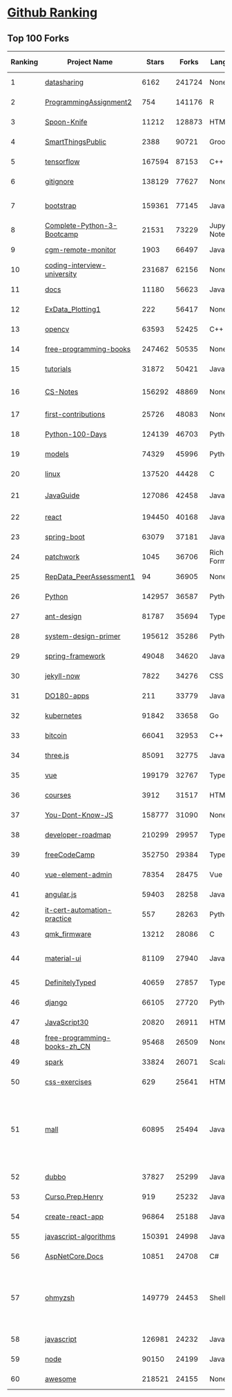 [Github Ranking](../README.md)
==========

## Top 100 Forks

| Ranking | Project Name | Stars | Forks | Language | Open Issues | Description | Last Commit |
| ------- | ------------ | ----- | ----- | -------- | ----------- | ----------- | ----------- |
| 1 | [datasharing](https://github.com/jtleek/datasharing) | 6162 | 241724 | None | 295 | The Leek group guide to data sharing  | 2022-08-25T20:32:31Z |
| 2 | [ProgrammingAssignment2](https://github.com/rdpeng/ProgrammingAssignment2) | 754 | 141176 | R | 182 | Repository for Programming Assignment 2 for R Programming on Coursera | 2022-09-05T00:29:18Z |
| 3 | [Spoon-Knife](https://github.com/octocat/Spoon-Knife) | 11212 | 128873 | HTML | 1475 | This repo is for demonstration purposes only. | 2022-09-08T01:23:00Z |
| 4 | [SmartThingsPublic](https://github.com/SmartThingsCommunity/SmartThingsPublic) | 2388 | 90721 | Groovy | 60 | SmartThings open-source DeviceType Handlers and SmartApps code | 2022-09-07T11:14:02Z |
| 5 | [tensorflow](https://github.com/tensorflow/tensorflow) | 167594 | 87153 | C++ | 2132 | An Open Source Machine Learning Framework for Everyone | 2022-09-08T02:51:23Z |
| 6 | [gitignore](https://github.com/github/gitignore) | 138129 | 77627 | None | 0 | A collection of useful .gitignore templates | 2022-09-05T05:36:28Z |
| 7 | [bootstrap](https://github.com/twbs/bootstrap) | 159361 | 77145 | JavaScript | 248 | The most popular HTML, CSS, and JavaScript framework for developing responsive, mobile first projects on the web. | 2022-09-07T18:33:09Z |
| 8 | [Complete-Python-3-Bootcamp](https://github.com/Pierian-Data/Complete-Python-3-Bootcamp) | 21531 | 73229 | Jupyter Notebook | 89 | Course Files for Complete Python 3 Bootcamp Course on Udemy | 2022-08-23T02:45:03Z |
| 9 | [cgm-remote-monitor](https://github.com/nightscout/cgm-remote-monitor) | 1903 | 66497 | JavaScript | 129 | nightscout web monitor | 2022-09-06T18:57:15Z |
| 10 | [coding-interview-university](https://github.com/jwasham/coding-interview-university) | 231687 | 62156 | None | 38 | A complete computer science study plan to become a software engineer. | 2022-09-06T15:32:57Z |
| 11 | [docs](https://github.com/github/docs) | 11180 | 56623 | JavaScript | 110 | The open-source repo for docs.github.com | 2022-09-08T02:10:30Z |
| 12 | [ExData_Plotting1](https://github.com/rdpeng/ExData_Plotting1) | 222 | 56417 | None | 76 | Plotting Assignment 1 for Exploratory Data Analysis | 2022-09-04T21:17:44Z |
| 13 | [opencv](https://github.com/opencv/opencv) | 63593 | 52425 | C++ | 2156 | Open Source Computer Vision Library | 2022-09-08T01:43:45Z |
| 14 | [free-programming-books](https://github.com/EbookFoundation/free-programming-books) | 247462 | 50535 | None | 32 | :books: Freely available programming books | 2022-09-07T17:38:57Z |
| 15 | [tutorials](https://github.com/eugenp/tutorials) | 31872 | 50421 | Java | 28 | Just Announced - "Learn Spring Security OAuth":  | 2022-09-07T20:08:34Z |
| 16 | [CS-Notes](https://github.com/CyC2018/CS-Notes) | 156292 | 48869 | None | 114 | :books: 技术面试必备基础知识、Leetcode、计算机操作系统、计算机网络、系统设计 | 2022-09-06T01:27:21Z |
| 17 | [first-contributions](https://github.com/firstcontributions/first-contributions) | 25726 | 48083 | None | 7 | 🚀✨ Help beginners to contribute to open source projects | 2022-09-08T00:52:05Z |
| 18 | [Python-100-Days](https://github.com/jackfrued/Python-100-Days) | 124139 | 46703 | Python | 482 | Python - 100天从新手到大师 | 2022-08-31T05:14:51Z |
| 19 | [models](https://github.com/tensorflow/models) | 74329 | 45996 | Python | 1120 | Models and examples built with TensorFlow | 2022-09-07T22:36:13Z |
| 20 | [linux](https://github.com/torvalds/linux) | 137520 | 44428 | C | 0 | Linux kernel source tree | 2022-09-07T07:39:50Z |
| 21 | [JavaGuide](https://github.com/Snailclimb/JavaGuide) | 127086 | 42458 | Java | 66 | 「Java学习+面试指南」一份涵盖大部分 Java 程序员所需要掌握的核心知识。准备 Java 面试，首选 JavaGuide！ | 2022-09-08T02:45:06Z |
| 22 | [react](https://github.com/facebook/react) | 194450 | 40168 | JavaScript | 778 | A declarative, efficient, and flexible JavaScript library for building user interfaces. | 2022-09-08T02:27:04Z |
| 23 | [spring-boot](https://github.com/spring-projects/spring-boot) | 63079 | 37181 | Java | 519 | Spring Boot | 2022-09-07T22:58:09Z |
| 24 | [patchwork](https://github.com/jlord/patchwork) | 1045 | 36706 | Rich Text Format | 20 | All the Git-it Workshop completers!  | 2022-09-08T00:06:00Z |
| 25 | [RepData_PeerAssessment1](https://github.com/rdpeng/RepData_PeerAssessment1) | 94 | 36905 | None | 6 | Peer Assessment 1 for Reproducible Research | 2022-08-25T17:01:55Z |
| 26 | [Python](https://github.com/TheAlgorithms/Python) | 142957 | 36587 | Python | 30 | All Algorithms implemented in Python | 2022-09-07T03:20:27Z |
| 27 | [ant-design](https://github.com/ant-design/ant-design) | 81787 | 35694 | TypeScript | 834 | An enterprise-class UI design language and React UI library | 2022-09-08T02:15:21Z |
| 28 | [system-design-primer](https://github.com/donnemartin/system-design-primer) | 195612 | 35286 | Python | 164 | Learn how to design large-scale systems. Prep for the system design interview.  Includes Anki flashcards. | 2022-09-05T14:38:34Z |
| 29 | [spring-framework](https://github.com/spring-projects/spring-framework) | 49048 | 34620 | Java | 1229 | Spring Framework | 2022-09-07T16:38:38Z |
| 30 | [jekyll-now](https://github.com/barryclark/jekyll-now) | 7822 | 34276 | CSS | 143 | Build a Jekyll blog in minutes, without touching the command line. | 2022-09-07T10:42:04Z |
| 31 | [DO180-apps](https://github.com/RedHatTraining/DO180-apps) | 211 | 33779 | JavaScript | 0 | DO180 Repository for Sample Applications | 2022-09-07T07:15:12Z |
| 32 | [kubernetes](https://github.com/kubernetes/kubernetes) | 91842 | 33658 | Go | 1627 | Production-Grade Container Scheduling and Management | 2022-09-08T02:58:29Z |
| 33 | [bitcoin](https://github.com/bitcoin/bitcoin) | 66041 | 32953 | C++ | 465 | Bitcoin Core integration/staging tree | 2022-09-08T00:57:46Z |
| 34 | [three.js](https://github.com/mrdoob/three.js) | 85091 | 32775 | JavaScript | 361 | JavaScript 3D Library. | 2022-09-07T22:48:51Z |
| 35 | [vue](https://github.com/vuejs/vue) | 199179 | 32767 | TypeScript | 336 | 🖖 Vue.js is a progressive, incrementally-adoptable JavaScript framework for building UI on the web. | 2022-09-01T06:31:36Z |
| 36 | [courses](https://github.com/DataScienceSpecialization/courses) | 3912 | 31517 | HTML | 26 | Course materials for the Data Science Specialization: https://www.coursera.org/specialization/jhudatascience/1 | 2021-03-30T06:51:57Z |
| 37 | [You-Dont-Know-JS](https://github.com/getify/You-Dont-Know-JS) | 158777 | 31090 | None | 81 | A book series on JavaScript. @YDKJS on twitter. | 2022-09-07T11:46:04Z |
| 38 | [developer-roadmap](https://github.com/kamranahmedse/developer-roadmap) | 210299 | 29957 | TypeScript | 114 | Roadmap to becoming a developer in 2022 | 2022-09-07T15:44:59Z |
| 39 | [freeCodeCamp](https://github.com/freeCodeCamp/freeCodeCamp) | 352750 | 29384 | TypeScript | 138 | freeCodeCamp.org's open-source codebase and curriculum. Learn to code for free. | 2022-09-07T23:43:16Z |
| 40 | [vue-element-admin](https://github.com/PanJiaChen/vue-element-admin) | 78354 | 28475 | Vue | 1138 | :tada: A magical vue admin                                                                https://panjiachen.github.io/vue-element-admin | 2022-09-07T08:19:15Z |
| 41 | [angular.js](https://github.com/angular/angular.js) | 59403 | 28258 | JavaScript | 391 | AngularJS - HTML enhanced for web apps! | 2022-04-12T15:57:22Z |
| 42 | [it-cert-automation-practice](https://github.com/google/it-cert-automation-practice) | 557 | 28263 | Python | 53 | Google IT Automation with Python Professional Certificate - Practice files | 2022-09-08T00:16:53Z |
| 43 | [qmk_firmware](https://github.com/qmk/qmk_firmware) | 13212 | 28086 | C | 259 | Open-source keyboard firmware for Atmel AVR and Arm USB families | 2022-09-07T23:28:23Z |
| 44 | [material-ui](https://github.com/mui/material-ui) | 81109 | 27940 | JavaScript | 1062 | MUI Core: Ready-to-use foundational React components, free forever. It includes Material UI that implement Google's Material Design. | 2022-09-08T02:55:36Z |
| 45 | [DefinitelyTyped](https://github.com/DefinitelyTyped/DefinitelyTyped) | 40659 | 27857 | TypeScript | 623 | The repository for high quality TypeScript type definitions. | 2022-09-07T23:53:36Z |
| 46 | [django](https://github.com/django/django) | 66105 | 27720 | Python | 0 | The Web framework for perfectionists with deadlines. | 2022-09-08T02:36:22Z |
| 47 | [JavaScript30](https://github.com/wesbos/JavaScript30) | 20820 | 26911 | HTML | 0 | 30 Day Vanilla JS Challenge | 2022-09-02T04:02:28Z |
| 48 | [free-programming-books-zh_CN](https://github.com/justjavac/free-programming-books-zh_CN) | 95468 | 26509 | None | 0 | :books: 免费的计算机编程类中文书籍，欢迎投稿 | 2022-08-13T10:24:50Z |
| 49 | [spark](https://github.com/apache/spark) | 33824 | 26071 | Scala | 0 | Apache Spark - A unified analytics engine for large-scale data processing | 2022-09-08T03:00:07Z |
| 50 | [css-exercises](https://github.com/TheOdinProject/css-exercises) | 629 | 25641 | HTML | 5 | None | 2022-09-01T23:25:47Z |
| 51 | [mall](https://github.com/macrozheng/mall) | 60895 | 25494 | Java | 25 | mall项目是一套电商系统，包括前台商城系统及后台管理系统，基于SpringBoot+MyBatis实现，采用Docker容器化部署。 前台商城系统包含首页门户、商品推荐、商品搜索、商品展示、购物车、订单流程、会员中心、客户服务、帮助中心等模块。 后台管理系统包含商品管理、订单管理、会员管理、促销管理、运营管理、内容管理、统计报表、财务管理、权限管理、设置等模块。 | 2022-09-05T12:17:51Z |
| 52 | [dubbo](https://github.com/apache/dubbo) | 37827 | 25299 | Java | 412 | Apache Dubbo is a high-performance, java based, open source RPC framework. | 2022-09-08T02:43:26Z |
| 53 | [Curso.Prep.Henry](https://github.com/atralice/Curso.Prep.Henry) | 919 | 25232 | JavaScript | 0 | Curso de Preparación para Ingresar a Henry. | 2022-08-30T22:48:34Z |
| 54 | [create-react-app](https://github.com/facebook/create-react-app) | 96864 | 25188 | JavaScript | 1421 | Set up a modern web app by running one command. | 2022-09-08T00:12:19Z |
| 55 | [javascript-algorithms](https://github.com/trekhleb/javascript-algorithms) | 150391 | 24998 | JavaScript | 102 | 📝 Algorithms and data structures implemented in JavaScript with explanations and links to further readings | 2022-09-06T17:13:53Z |
| 56 | [AspNetCore.Docs](https://github.com/dotnet/AspNetCore.Docs) | 10851 | 24708 | C# | 550 | Documentation for ASP.NET Core | 2022-09-07T23:54:28Z |
| 57 | [ohmyzsh](https://github.com/ohmyzsh/ohmyzsh) | 149779 | 24453 | Shell | 236 | 🙃   A delightful community-driven (with 2,000+ contributors) framework for managing your zsh configuration. Includes 300+ optional plugins (rails, git, macOS, hub, docker, homebrew, node, php, python, etc), 140+ themes to spice up your morning, and an auto-update tool so that makes it easy to keep up with the latest updates from the community. | 2022-09-07T17:03:46Z |
| 58 | [javascript](https://github.com/airbnb/javascript) | 126981 | 24232 | JavaScript | 88 | JavaScript Style Guide | 2022-09-06T14:39:27Z |
| 59 | [node](https://github.com/nodejs/node) | 90150 | 24199 | JavaScript | 1315 | Node.js JavaScript runtime :sparkles::turtle::rocket::sparkles: | 2022-09-07T22:58:37Z |
| 60 | [awesome](https://github.com/sindresorhus/awesome) | 218521 | 24155 | None | 21 | 😎 Awesome lists about all kinds of interesting topics | 2022-09-07T14:29:07Z |

